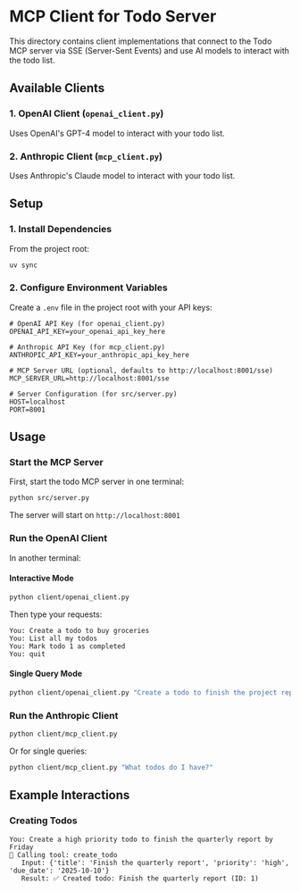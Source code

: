 # MCP Client for Todo Server

This directory contains client implementations that connect to the Todo MCP server via SSE (Server-Sent Events) and use AI models to interact with the todo list.

## Available Clients

### 1. OpenAI Client (`openai_client.py`)
Uses OpenAI's GPT-4 model to interact with your todo list.

### 2. Anthropic Client (`mcp_client.py`)
Uses Anthropic's Claude model to interact with your todo list.

## Setup

### 1. Install Dependencies

From the project root:
```bash
uv sync
```

### 2. Configure Environment Variables

Create a `.env` file in the project root with your API keys:

```env
# OpenAI API Key (for openai_client.py)
OPENAI_API_KEY=your_openai_api_key_here

# Anthropic API Key (for mcp_client.py)
ANTHROPIC_API_KEY=your_anthropic_api_key_here

# MCP Server URL (optional, defaults to http://localhost:8001/sse)
MCP_SERVER_URL=http://localhost:8001/sse

# Server Configuration (for src/server.py)
HOST=localhost
PORT=8001
```

## Usage

### Start the MCP Server

First, start the todo MCP server in one terminal:

```bash
python src/server.py
```

The server will start on `http://localhost:8001`

### Run the OpenAI Client

In another terminal:

#### Interactive Mode
```bash
python client/openai_client.py
```

Then type your requests:
```
You: Create a todo to buy groceries
You: List all my todos
You: Mark todo 1 as completed
You: quit
```

#### Single Query Mode
```bash
python client/openai_client.py "Create a todo to finish the project report"
```

### Run the Anthropic Client

```bash
python client/mcp_client.py
```

Or for single queries:
```bash
python client/mcp_client.py "What todos do I have?"
```

## Example Interactions

### Creating Todos
```
You: Create a high priority todo to finish the quarterly report by Friday
🔧 Calling tool: create_todo
   Input: {'title': 'Finish the quarterly report', 'priority': 'high', 'due_date': '2025-10-10'}
   Result: ✅ Created todo: Finish the quarterly report (ID: 1)
